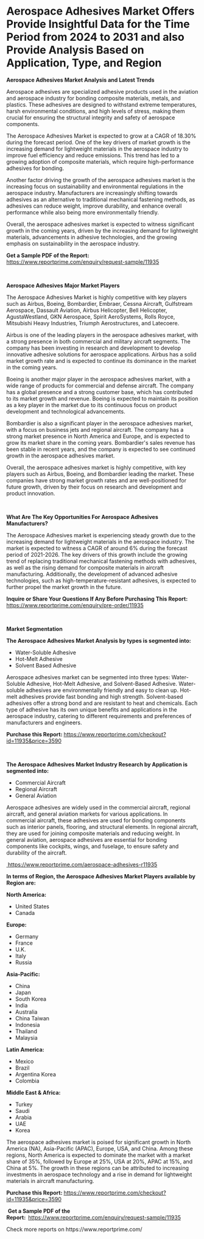 <p><h1>Aerospace Adhesives Market Offers Provide Insightful Data for the Time Period from 2024 to 2031 and also Provide Analysis Based on Application, Type, and Region</h1></p><p><strong>Aerospace Adhesives Market Analysis and Latest Trends</strong></p>
<p><p>Aerospace adhesives are specialized adhesive products used in the aviation and aerospace industry for bonding composite materials, metals, and plastics. These adhesives are designed to withstand extreme temperatures, harsh environmental conditions, and high levels of stress, making them crucial for ensuring the structural integrity and safety of aerospace components.</p><p>The Aerospace Adhesives Market is expected to grow at a CAGR of 18.30% during the forecast period. One of the key drivers of market growth is the increasing demand for lightweight materials in the aerospace industry to improve fuel efficiency and reduce emissions. This trend has led to a growing adoption of composite materials, which require high-performance adhesives for bonding.</p><p>Another factor driving the growth of the aerospace adhesives market is the increasing focus on sustainability and environmental regulations in the aerospace industry. Manufacturers are increasingly shifting towards adhesives as an alternative to traditional mechanical fastening methods, as adhesives can reduce weight, improve durability, and enhance overall performance while also being more environmentally friendly.</p><p>Overall, the aerospace adhesives market is expected to witness significant growth in the coming years, driven by the increasing demand for lightweight materials, advancements in adhesive technologies, and the growing emphasis on sustainability in the aerospace industry.</p></p>
<p><strong>Get a Sample PDF of the Report:&nbsp;</strong> <a href="https://www.reportprime.com/enquiry/request-sample/11935">https://www.reportprime.com/enquiry/request-sample/11935</a></p>
<p>&nbsp;</p>
<p><strong>Aerospace Adhesives Major Market Players</strong></p>
<p><p>The Aerospace Adhesives Market is highly competitive with key players such as Airbus, Boeing, Bombardier, Embraer, Cessna Aircraft, Gulfstream Aerospace, Dassault Aviation, Airbus Helicopter, Bell Helicopter, AgustaWestland, GKN Aerospace, Spirit AeroSystems, Rolls Royce, Mitsubishi Heavy Industries, Triumph Aerostructures, and Latecoere.</p><p>Airbus is one of the leading players in the aerospace adhesives market, with a strong presence in both commercial and military aircraft segments. The company has been investing in research and development to develop innovative adhesive solutions for aerospace applications. Airbus has a solid market growth rate and is expected to continue its dominance in the market in the coming years.</p><p>Boeing is another major player in the aerospace adhesives market, with a wide range of products for commercial and defense aircraft. The company has a global presence and a strong customer base, which has contributed to its market growth and revenue. Boeing is expected to maintain its position as a key player in the market due to its continuous focus on product development and technological advancements.</p><p>Bombardier is also a significant player in the aerospace adhesives market, with a focus on business jets and regional aircraft. The company has a strong market presence in North America and Europe, and is expected to grow its market share in the coming years. Bombardier's sales revenue has been stable in recent years, and the company is expected to see continued growth in the aerospace adhesives market.</p><p>Overall, the aerospace adhesives market is highly competitive, with key players such as Airbus, Boeing, and Bombardier leading the market. These companies have strong market growth rates and are well-positioned for future growth, driven by their focus on research and development and product innovation.</p></p>
<p>&nbsp;</p>
<p><strong>What Are The Key Opportunities For Aerospace Adhesives Manufacturers?</strong></p>
<p><p>The Aerospace Adhesives market is experiencing steady growth due to the increasing demand for lightweight materials in the aerospace industry. The market is expected to witness a CAGR of around 6% during the forecast period of 2021-2026. The key drivers of this growth include the growing trend of replacing traditional mechanical fastening methods with adhesives, as well as the rising demand for composite materials in aircraft manufacturing. Additionally, the development of advanced adhesive technologies, such as high-temperature-resistant adhesives, is expected to further propel the market growth in the future.</p></p>
<p><strong>Inquire or Share Your Questions If Any Before Purchasing This Report:</strong> <a href="https://www.reportprime.com/enquiry/pre-order/11935">https://www.reportprime.com/enquiry/pre-order/11935</a></p>
<p>&nbsp;</p>
<p><strong>Market Segmentation</strong></p>
<p><strong>The Aerospace Adhesives Market Analysis by types is segmented into:</strong></p>
<p><ul><li>Water-Soluble Adhesive</li><li>Hot-Melt Adhesive</li><li>Solvent Based Adhesive</li></ul></p>
<p><p>Aerospace adhesives market can be segmented into three types: Water-Soluble Adhesive, Hot-Melt Adhesive, and Solvent-Based Adhesive. Water-soluble adhesives are environmentally friendly and easy to clean up. Hot-melt adhesives provide fast bonding and high strength. Solvent-based adhesives offer a strong bond and are resistant to heat and chemicals. Each type of adhesive has its own unique benefits and applications in the aerospace industry, catering to different requirements and preferences of manufacturers and engineers.</p></p>
<p><strong>Purchase this Report:&nbsp;</strong><a href="https://www.reportprime.com/checkout?id=11935&price=3590">https://www.reportprime.com/checkout?id=11935&price=3590</a></p>
<p>&nbsp;</p>
<p><strong>The Aerospace Adhesives Market Industry Research by Application is segmented into:</strong></p>
<p><ul><li>Commercial Aircraft</li><li>Regional Aircraft</li><li>General Aviation</li></ul></p>
<p><p>Aerospace adhesives are widely used in the commercial aircraft, regional aircraft, and general aviation markets for various applications. In commercial aircraft, these adhesives are used for bonding components such as interior panels, flooring, and structural elements. In regional aircraft, they are used for joining composite materials and reducing weight. In general aviation, aerospace adhesives are essential for bonding components like cockpits, wings, and fuselage, to ensure safety and durability of the aircraft.</p></p>
<p><a href="https://www.reportprime.com/aerospace-adhesives-r11935">&nbsp;https://www.reportprime.com/aerospace-adhesives-r11935</a></p>
<p><strong>In terms of Region, the Aerospace Adhesives Market Players available by Region are:</strong></p>
<p>
    <p> <strong> North America: </strong>
        <ul>
            <li>United States</li>
            <li>Canada</li>
        </ul>
        </p> 
    <p> <strong> Europe: </strong>
        <ul>
            <li>Germany</li>
            <li>France</li>
            <li>U.K.</li>
            <li>Italy</li>
            <li>Russia</li>
        </ul>
        </p> 
    <p> <strong> Asia-Pacific: </strong>
        <ul>
            <li>China</li>
            <li>Japan</li>
            <li>South Korea</li>
            <li>India</li>
            <li>Australia</li>
            <li>China Taiwan</li>
            <li>Indonesia</li>
            <li>Thailand</li>
            <li>Malaysia</li>
        </ul>
        </p> 
    <p> <strong> Latin America: </strong>
        <ul>
            <li>Mexico</li>
            <li>Brazil</li>
            <li>Argentina Korea</li>
            <li>Colombia</li>
        </ul>
        </p> 
    <p> <strong> Middle East & Africa: </strong>
        <ul>
            <li>Turkey</li>
            <li>Saudi</li>
            <li>Arabia</li>
            <li>UAE</li>
            <li>Korea</li>
        </ul>
    </p>
    </p>
<p><p>The aerospace adhesives market is poised for significant growth in North America (NA), Asia-Pacific (APAC), Europe, USA, and China. Among these regions, North America is expected to dominate the market with a market share of 35%, followed by Europe at 25%, USA at 20%, APAC at 15%, and China at 5%. The growth in these regions can be attributed to increasing investments in aerospace technology and a rise in demand for lightweight materials in aircraft manufacturing.</p></p>
<p><strong>Purchase this Report: </strong><a href="https://www.reportprime.com/checkout?id=11935&price=3590">https://www.reportprime.com/checkout?id=11935&price=3590</a></p>
<p>&nbsp;<strong>Get a Sample PDF of the Report:&nbsp;&nbsp;</strong><a href="https://www.reportprime.com/enquiry/request-sample/11935">https://www.reportprime.com/enquiry/request-sample/11935</a></p>
<p><strong></strong></p>
<p>Check more reports on https://www.reportprime.com/</p>